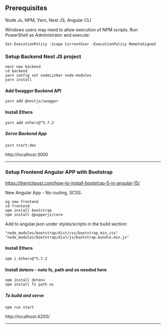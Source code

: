 ## Prerequisites

Node Js, NPM, Yarn, Nest JS, Angular CLI

Windows users may need to allow execution of NPM scripts. Run PowerShell as Administrator and execute:
```
Set-ExecutionPolicy -Scope CurrentUser -ExecutionPolicy RemoteSigned
```

### Setup Backend Nest JS project
```
nest new backend
cd backend
yarn config set nodeLinker node-modules
yarn install
```

#### Add Swagger Backend API
```
yarn add @nestjs/swagger
```

#### Install Ethers
```
yarn add ethers@^5.7.2
```


##### Serve Backend App
```
yarn start:dev
```
http://localhost:3000


---

### Setup Frontend Angular APP with Bootstrap

https://therichpost.com/how-to-install-bootstrap-5-in-angular-15/

New Angular App - No routing, SCSS.
```
ng new frontend
cd frontend
npm install bootstrap
npm install @popperjs/core
```

Add to angular.json under styles/scripts in the build section:
```
"node_modules/bootstrap/dist/css/bootstrap.min.css"
"node_modules/bootstrap/dist/js/bootstrap.bundle.min.js"
```

#### Install Ethers
```
npm i ethers@^5.7.2
```

#### Install dotenv - note fs, path and os needed here
```
npm install dotenv
npm install fs path os
```

##### To build and serve
```
npm run start
```
http://localhost:4200/

---
